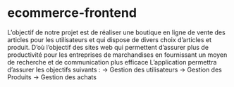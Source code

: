 # ecommerce-frontend
L’objectif de notre projet est de réaliser une boutique en ligne de vente des articles
pour les utilisateurs et qui dispose de divers choix d’articles et produit.
D’où l’objectif des sites web qui permettent d’assurer plus de productivité pour les
entreprises de marchandises en fournissant un moyen de recherche et de
communication plus efficace
L’application permettra d’assurer les objectifs suivants :
→ Gestion des utilisateurs
→ Gestion des Produits
→ Gestion des achats
